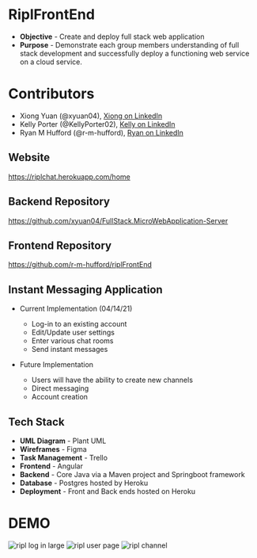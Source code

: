 # RiplFrontEnd
* **Objective** - Create and deploy full stack web application
* **Purpose** - Demonstrate each group members understanding of full stack development and successfully deploy a functioning web service on a cloud service.


# Contributors
* Xiong Yuan (@xyuan04), [Xiong on LinkedIn](https://www.linkedin.com/in/xiongyuan/) 
* Kelly Porter (@KellyPorter02), [Kelly on LinkedIn](https://www.linkedin.com/in/kellyporter02/) 
* Ryan M Hufford (@r-m-hufford), [Ryan on LinkedIn](https://www.linkedin.com/in/rmhufford/)


## Website
https://riplchat.herokuapp.com/home


## Backend Repository
https://github.com/xyuan04/FullStack.MicroWebApplication-Server

## Frontend Repository
https://github.com/r-m-hufford/riplFrontEnd

## Instant Messaging Application
* Current Implementation (04/14/21)
  * Log-in to an existing account
  * Edit/Update user settings 
  * Enter various chat rooms
  * Send instant messages

* Future Implementation
  * Users will have the ability to create new channels
  * Direct messaging
  * Account creation

## Tech Stack
* **UML Diagram** - Plant UML
* **Wireframes** - Figma
* **Task Management** - Trello
* **Frontend** - Angular
* **Backend** - Core Java via a Maven project and Springboot framework
* **Database** - Postgres hosted by Heroku
* **Deployment** - Front and Back ends hosted on Heroku

# DEMO
![ripl log in large](https://user-images.githubusercontent.com/75540963/118400886-91297c80-b631-11eb-80e3-4ceba2938c26.png)
![ripl user page](https://user-images.githubusercontent.com/75540963/118400892-94bd0380-b631-11eb-9983-eb88a38f754f.png)
![ripl channel](https://user-images.githubusercontent.com/75540963/118400899-98508a80-b631-11eb-9ff7-a6d87ba0633d.png)
